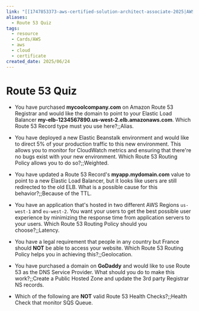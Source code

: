 ```yaml
---
link: "[[1747853373-aws-certified-solution-architect-associate-2025|AWS Certified Solution Architect Associate 2025]]"
aliases:
  - Route 53 Quiz
tags:
  - resource
  - Cards/AWS
  - aws
  - cloud
  - certificate
created_date: 2025/06/24
---
```

# Route 53 Quiz
- You have purchased **mycoolcompany.com** on Amazon Route 53 Registrar and would like the domain to point to your Elastic Load Balancer **my-elb-1234567890.us-west-2.elb.amazonaws.com**. Which Route 53 Record type must you use here?;;Alias.
<!--SR:!2025-07-19,12,270-->
- You have deployed a new Elastic Beanstalk environment and would like to direct 5% of your production traffic to this new environment. This allows you to monitor for CloudWatch metrics and ensuring that there're no bugs exist with your new environment. Which Route 53 Routing Policy allows you to do so?;;Weighted.
<!--SR:!2025-07-25,8,270-->
- You have updated a Route 53 Record's **myapp.mydomain.com** value to point to a new Elastic Load Balancer, but it looks like users are still redirected to the old ELB. What is a possible cause for this behavior?;;Because of the TTL.
<!--SR:!2025-09-15,61,310-->
- You have an application that's hosted in two different AWS Regions `us-west-1` and `eu-west-2`. You want your users to get the best possible user experience by minimizing the response time from application servers to your users. Which Route 53 Routing Policy should you choose?;;Latency.
<!--SR:!2025-09-11,58,310-->
- You have a legal requirement that people in any country but France should **NOT** be able to access your website. Which Route 53 Routing Policy helps you in achieving this?;;Geolocation.
<!--SR:!2025-09-13,59,310-->
- You have purchased a domain on **GoDaddy** and would like to use Route 53 as the DNS Service Provider. What should you do to make this work?;;Create a Public Hosted Zone and update the 3rd party Registrar NS records.
<!--SR:!2025-07-24,9,230-->
- Which of the following are **NOT** valid Route 53 Health Checks?;;Health Check that monitor SQS Queue.
<!--SR:!2025-07-31,15,230-->